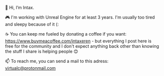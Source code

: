 👋 Hi, I’m Intax.

:video_game: I'm working with Unreal Engine for at least 3 years. I'm usually too tired and sleepy because of it (:

☕ You can keep me fueled by donating a coffee if you want: https://www.buymeacoffee.com/intaxeren - but everything I post here is free for the community and I don't expect anything back other than knowing the stuff I share is helping people 😊

:mailbox: To reach me, you can send a mail to this adress: virtualc@protonmail.com



